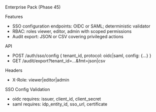 Enterprise Pack (Phase 45)

Features
- SSO configuration endpoints: OIDC or SAML; deterministic validator
- RBAC: roles viewer, editor, admin with scoped permissions
- Audit export: JSON or CSV covering privileged actions

API
- POST /auth/sso/config { tenant_id, protocol: oidc|saml, config: {...} }
- GET /audit/export?tenant_id=...&fmt=json|csv

Headers
- X-Role: viewer|editor|admin

SSO Config Validation
- oidc requires: issuer, client_id, client_secret
- saml requires: idp_entity_id, sso_url, certificate


